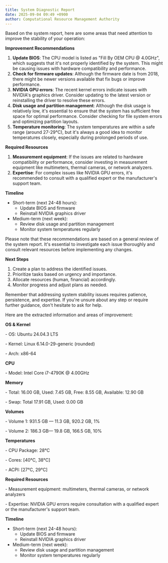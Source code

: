 ```yaml
---
title: System Diagnostic Report
date: 2025-09-04 09:49 +0900
author: Computational Resource Management Authority
---
```

Based on the system report, here are some areas that need attention to improve the stability of your operation:

**Improvement Recommendations**

1. **Update BIOS**: The CPU model is listed as "Fill By OEM CPU @ 4.0GHz", which suggests that it's not properly identified by the system. This might be causing issues with hardware compatibility and performance.
2. **Check for firmware updates**: Although the firmware date is from 2018, there might be newer versions available that fix bugs or improve performance.
3. **NVIDIA GPU errors**: The recent kernel errors indicate issues with NVIDIA's graphics driver. Consider updating to the latest version or reinstalling the driver to resolve these errors.
4. **Disk usage and partition management**: Although the disk usage is relatively low, it's essential to ensure that the system has sufficient free space for optimal performance. Consider checking for file system errors and optimizing partition layouts.
5. **Temperature monitoring**: The system temperatures are within a safe range (around 27-29°C), but it's always a good idea to monitor temperatures closely, especially during prolonged periods of use.

**Required Resources**

1. **Measurement equipment**: If the issues are related to hardware compatibility or performance, consider investing in measurement equipment like multimeters, thermal cameras, or network analyzers.
2. **Expertise**: For complex issues like NVIDIA GPU errors, it's recommended to consult with a qualified expert or the manufacturer's support team.

**Timeline**

* Short-term (next 24-48 hours):
	+ Update BIOS and firmware
	+ Reinstall NVIDIA graphics driver
* Medium-term (next week):
	+ Review disk usage and partition management
	+ Monitor system temperatures regularly

Please note that these recommendations are based on a general review of the system report. It's essential to investigate each issue thoroughly and consult relevant resources before implementing any changes.

**Next Steps**

1. Create a plan to address the identified issues.
2. Prioritize tasks based on urgency and importance.
3. Allocate resources (human, financial) accordingly.
4. Monitor progress and adjust plans as needed.

Remember that addressing system stability issues requires patience, persistence, and expertise. If you're unsure about any step or require further guidance, don't hesitate to ask for help.

Here are the extracted information and areas of improvement:

**OS & Kernel**

\- OS: Ubuntu 24.04.3 LTS

\- Kernel: Linux 6.14.0-29-generic (rounded)

\- Arch: x86-64

**CPU**

\- Model: Intel Core i7-4790K @ 4.00GHz

**Memory**

\- Total: 16.00 GB, Used: 7.45 GB, Free: 8.55 GB, Available: 12.90 GB

\- Swap: Total 17.91 GB, Used: 0.00 GB

**Volumes**

\- Volume 1: 931.5 GB — 11.3 GB, 920.2 GB, 1%

\- Volume 2: 186.3 GB— 19.8 GB, 166.5 GB, 10%

**Temperatures**

\- CPU Package: 28°C

\- Cores: [40°C, 38°C]

\- ACPI: [27°C, 29°C]

**Required Resources**

\- Measurement equipment: multimeters, thermal cameras, or network analyzers

\- Expertise: NVIDIA GPU errors require consultation with a qualified expert or the manufacturer's support team.

**Timeline**

* Short-term (next 24-48 hours):
	+ Update BIOS and firmware
	+ Reinstall NVIDIA graphics driver
* Medium-term (next week):
	+ Review disk usage and partition management
	+ Monitor system temperatures regularly
